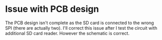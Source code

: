# Issue with PCB design

The PCB design isn't complete as the SD card is connected to the wrong SPI (there are actually two). I'll correct this issue after I test the circuit with additional SD card reader.
However the schematic is correct.

